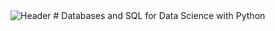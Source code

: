 <img src= "https://github.com/user-attachments/assets/7d37c395-c232-4879-91d7-e2cedd716489" alt="Header"/>
# Databases and SQL for Data Science with Python

